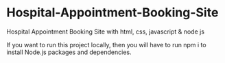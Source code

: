 # Hospital-Appointment-Booking-Site
Hospital Appointment Booking Site with html, css, javascript &amp; node js

If you want to run this project locally, then you will have to run npm i to install Node.js packages and dependencies.
